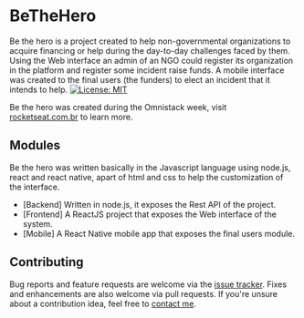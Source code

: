 # BeTheHero

Be the hero is a project created to help non-governmental organizations to acquire financing or help during the day-to-day challenges faced by them. Using the Web interface an admin of an NGO could register its organization in the platform and register some incident raise funds. A mobile interface was created to the final users (the funders) to elect an incident that it intends to help.
[![License: MIT](https://img.shields.io/badge/License-MIT-yellow.svg)](https://opensource.org/licenses/MIT)

Be the hero was created during the Omnistack week, visit [rocketseat.com.br](https://rocketseat.com.br/) to learn more.

## Modules

Be the hero was written basically in the Javascript language using node.js, react and react native, apart of html and css to help the customization of the interface.

- [Backend] Written in node.js, it exposes the Rest API of the project.
- [Frontend] A ReactJS project that exposes the Web interface of the system. 
- [Mobile] A React Native mobile app that exposes the final users module.

## Contributing

Bug reports and feature requests are welcome via the [issue tracker](https://github.com/augustojaba/bethehero/issues). Fixes and enhancements are also welcome via pull requests. If you're unsure about a contribution idea, feel free to [contact me][me].

[me]: mailto:augusto.jaba@gmail.com
